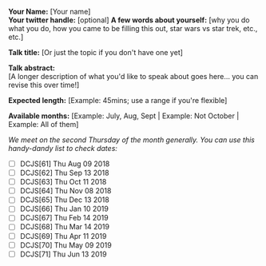 **Your Name:** [Your name]  
**Your twitter handle:** [optional]
**A few words about yourself:** [why you do what you do, how you came to be filling this out, star wars vs star trek, etc., etc.]

**Talk title:** [Or just the topic if you don't have one yet]

**Talk abstract:**  
[A longer description of what you'd like to speak about goes here... you can revise this over time!]

**Expected length:** [Example: 45mins; use a range if you're flexible]

**Available months:** [Example: July, Aug, Sept | Example: Not October | Example: All of them]

_We meet on the second Thursday of the month generally. You can use this handy-dandy list to check dates:_

- [ ] DCJS[61] Thu Aug 09 2018
- [ ] DCJS[62] Thu Sep 13 2018
- [ ] DCJS[63] Thu Oct 11 2018
- [ ] DCJS[64] Thu Nov 08 2018
- [ ] DCJS[65] Thu Dec 13 2018
- [ ] DCJS[66] Thu Jan 10 2019
- [ ] DCJS[67] Thu Feb 14 2019
- [ ] DCJS[68] Thu Mar 14 2019
- [ ] DCJS[69] Thu Apr 11 2019
- [ ] DCJS[70] Thu May 09 2019
- [ ] DCJS[71] Thu Jun 13 2019
